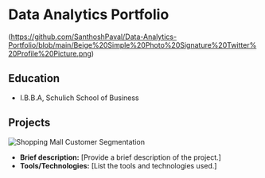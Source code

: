 # Data Analytics Portfolio
(https://github.com/SanthoshPaval/Data-Analytics-Portfolio/blob/main/Beige%20Simple%20Photo%20Signature%20Twitter%20Profile%20Picture.png)

## Education
- I.B.B.A, Schulich School of Business

## Projects
![Shopping Mall Customer Segmentation]([https://github.com/SanthoshPaval/Data-Analytics-Portfolio/blob/main/profile_pic.png](https://github.com/SanthoshPaval/Data-Analytics-Portfolio/blob/main/clustering_bivariate_analysis.png))

   - **Brief description:** [Provide a brief description of the project.]
   - **Tools/Technologies:** [List the tools and technologies used.]
